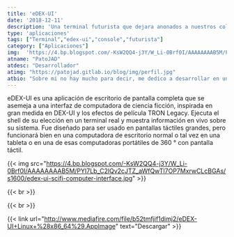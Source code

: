 ```yaml
---
title: 'eDEX-UI'
date: '2018-12-11'
description: 'Una terminal futurista que dejara anonados a nuestros colegas'
type: 'aplicaciones'
tags: ["Terminal","edex-ui","console","futurista"]
category: ["Aplicaciones"]
img:  'https://4.bp.blogspot.com/-KsW2QQ4-j3Y/W_Li-0Brf0I/AAAAAAAAB5M/PYI7Lb_C2lQv2cJTZ_aWfQwTl7OP7MxrwCLcBGAs/s1600/edex-ui-scifi-computer-interface.jpg'
atname: "PatoJAD"
atdesc: "Desarrollador"
atimg: "https://patojad.gitlab.io/blog/img/perfil.jpg"
atbio: "Sobre mi no hay mucho para decir, me dedico a desarrollar en una empresa de telecomunicaciones, utilizo linux desde el 2012 y hace años que es mi sistema operativo main. Soy una persona que busca crecer profesionalmente sin dejar de divertirse y hacer lo que me gusta. Siempre digo que cuando un proyecto sale es importante agradecer, por lo cual les recomiendo a todos leer la seccion Agreadecimientos en la cual me tome un tiempito para poder agradecer a todos y cada uno de los que hicieron posible todo esto."
---
```


eDEX-UI es una aplicación de escritorio de pantalla completa que se asemeja a una interfaz de computadora de ciencia ficción, inspirada en gran medida en DEX-UI y los efectos de película TRON Legacy. Ejecuta el shell de su elección en un terminal real y muestra información en vivo sobre su sistema. Fue diseñado para ser usado en pantallas táctiles grandes, pero funcionará bien en una computadora de escritorio normal o tal vez en una tableta o en una de esas computadoras portátiles de 360 ° con pantalla táctil.

{{< img src="https://4.bp.blogspot.com/-KsW2QQ4-j3Y/W_Li-0Brf0I/AAAAAAAAB5M/PYI7Lb_C2lQv2cJTZ_aWfQwTl7OP7MxrwCLcBGAs/s1600/edex-ui-scifi-computer-interface.jpg" >}}

{{< br >}}

{{< br >}}

{{< link url="http://www.mediafire.com/file/b52tmfjif1dimj2/eDEX-UI+Linux+%28x86_64%29.AppImage" text="Descargar" >}}
